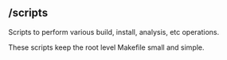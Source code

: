 ## /scripts

Scripts to perform various build, install, analysis, etc operations.

These scripts keep the root level Makefile small and simple.